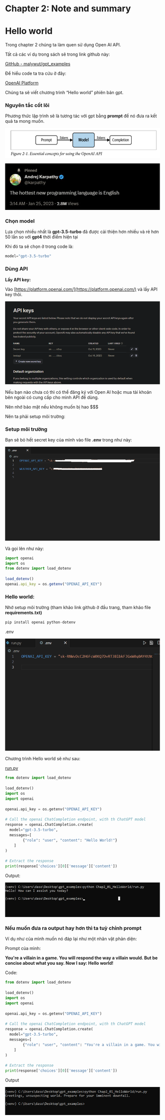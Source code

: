 # Chapter 2: Note and summary 

# Hello world

Trong chapter 2 chúng ta làm quen sử dụng Open AI API. 

Tất cả các ví dụ trong sách sẽ trong link github này:

[GitHub - malywut/gpt_examples](https://github.com/malywut/gpt_examples/tree/main)

Để hiểu code ta tra cứu ở đây:

[OpenAI Platform](https://platform.openai.com/docs)

Chúng ta sẽ viết chương trình “Hello world” phiên bản gpt.

### Nguyên tắc cốt lõi

Phương thức lập trình sẽ là tương tác với gpt bằng **prompt** để nó đưa ra kết quả ta mong muốn. 

![Untitled](Chapter%202%20Note%20and%20summary%209720c616522a41faa18ad3f849c3241f/Untitled.png)

![Untitled](Chapter%202%20Note%20and%20summary%209720c616522a41faa18ad3f849c3241f/Untitled%201.png)

### Chọn model

Lựa chọn nhiều nhất là **gpt-3.5-turbo** đã được cải thiện hơn nhiều và rẻ hơn 50 lần so với **gpt4** thời điểm hiện tại

Khi đó ta sẽ chọn ở trong code là: 

```jsx
model="gpt-3.5-turbo"
```

### Dùng API

**Lấy API key:** 

Vào [https://platform.openai.com/](https://platform.openai.com/) và lấy API key thôi. 

![Untitled](Chapter%202%20Note%20and%20summary%209720c616522a41faa18ad3f849c3241f/Untitled%202.png)

Nếu bạn nào chưa có thì có thể đăng ký với Open AI hoặc mua tài khoản bên ngoài có cung cấp cho mình API để dùng. 

Nên nhớ bảo mật nếu không muốn bị hao $$$ 

Nên ta phải setup môi trường: 

### Setup môi trường

Bạn sẽ bỏ hết secret key của mình vào file **.env** trong như này:

![Untitled](Chapter%202%20Note%20and%20summary%209720c616522a41faa18ad3f849c3241f/Untitled%203.png)

Và gọi lên như này: 

```jsx
import openai
import os
from dotenv import load_dotenv

load_dotenv()
openai.api_key = os.getenv("OPENAI_API_KEY")

```

### Hello world:

Nhớ setup môi trường (tham khảo link github ở đầu trang, tham khảo file **requirements.txt)**

```python
pip install openai python-dotenv
```

.env

![Untitled](Chapter%202%20Note%20and%20summary%209720c616522a41faa18ad3f849c3241f/Untitled%204.png)

Chương trình Hello world sẽ như sau: 

[run.py](http://run.py) 

```python
from dotenv import load_dotenv

load_dotenv()
import os
import openai

openai.api_key = os.getenv("OPENAI_API_KEY")

# Call the openai ChatCompletion endpoint, with th ChatGPT model
response = openai.ChatCompletion.create(
  model="gpt-3.5-turbo",
  messages=[
        {"role": "user", "content": "Hello World!"}
    ]
)

# Extract the response
print(response['choices'][0]['message']['content'])
```

Output:

![Untitled](Chapter%202%20Note%20and%20summary%209720c616522a41faa18ad3f849c3241f/Untitled%205.png)

### Nếu muốn đưa ra output hay hơn thì ta tuỳ chỉnh prompt

Ví dụ như của mình muốn nó đáp lại như một nhân vật phản diện: 

Prompt của mình:

**You're a villain in a game. You will respond the way a villain would. But be concise about what you say. Now I say: Hello world!**

Code:

```python
from dotenv import load_dotenv

load_dotenv()
import os
import openai

openai.api_key = os.getenv("OPENAI_API_KEY")

# Call the openai ChatCompletion endpoint, with th ChatGPT model
response = openai.ChatCompletion.create(
  model="gpt-3.5-turbo",
  messages=[
        {"role": "user", "content": "You're a villain in a game. You will respond the way a villain would. But be concise about what you say. Now I say: Hello world!"}
    ]
)

# Extract the response
print(response['choices'][0]['message']['content'])
```

Output

![Untitled](Chapter%202%20Note%20and%20summary%209720c616522a41faa18ad3f849c3241f/Untitled%206.png)